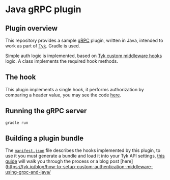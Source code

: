Java gRPC plugin
==

## Plugin overview

This repository provides a sample [gRPC](http://www.grpc.io/) plugin, written in Java, intended to work as part of [Tyk](https://tyk.io/). Gradle is used.

Simple auth logic is implemented, based on [Tyk custom middleware hooks](https://tyk.io/docs/tyk-api-gateway-v1-9/javascript-plugins/middleware-scripting/) logic.
A class implements the required hook methods.

## The hook

This plugin implements a single hook, it performs authorization by comparing a header value, you may see the code [here](https://github.com/TykTechnologies/tyk-plugin-coprocess-grpc-java-custom-auth/blob/master/src/main/java/com/tyktechnologies/tykmiddleware/TykDispatcher.java).

## Running the gRPC server

	gradle run

## Building a plugin bundle

The [`manifest.json`](manifest.json) file describes the hooks implemented by this plugin, to use it you must generate a bundle and load it into your Tyk API settings, [this guide](https://tyk.io/tyk-documentation/customise-tyk/plugins/rich-plugins/plugin-bundles/) will walk you through the process or a blog post [here](https://tyk.io/blog/how-to-setup-custom-authentication-middleware-using-grpc-and-java/

